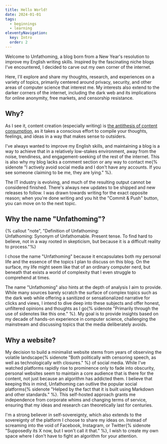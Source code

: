 ```yaml
---
title: Hello World!
date: 2024-01-01
tags:
  - beginnings
  - learning
eleventyNavigation:
  key: Intro
  order: 2
---
```

Welcome to Unfathoming, a blog born from a New Year's resolution to improve my English writing skills. Inspired by the fascinating niche blogs I've encountered, I decided to carve out my own corner of the internet.

Here, I'll explore and share my thoughts, research, and experiences on a variety of topics, primarily centered around privacy, security, and other areas of computer science that interest me. My interests also extend to the darker corners of the internet, including the dark web and its implications for online anonymity, free markets, and censorship resistance.

## Why?
As I see it, content creation (especially writing) is [the antithesis of content consumption](/archive/2024/the-antithesis-of-content-consumption), as it takes a conscious effort to compile your thoughts, feelings, and ideas in a way that makes sense to outsiders.

I've always wanted to improve my English skills, and maintaining a blog is a way to achieve that in a relatively low-stakes environment, away from the noise, trendiness, and engagement-seeking of the rest of the internet. This is also why my blog lacks a comment section or any way to contact me{% sidenote "I actively avoid social media and I don't have any accounts. If you see someone claiming to be me, they are lying." %}.

The IT industry is evolving, and much of the resulting output cannot be considered finished. There's always new updates to be shipped and new releases to follow. I was drawn towards writing for the exact opposite reason; when you're done writing and you hit the "Commit & Push" button, you can move on to the next topic.

## Why the name "Unfathoming"?
{% callout "note", "Definition of Unfathoming:<br>Unfathoming: Synonym of Unfathomable. Present tense. To find hard to believe, not in a way rooted in skepticism, but because it is a difficult reality to process."%}

I chose the name "Unfathoming" because it encapsulates both my personal life and the essence of the topics I plan to discuss on this blog. On the surface, my life might seem like that of an ordinary computer nerd, but beneath that exists a world of complexity that I even struggle to comprehend at times.

The name "Unfathoming" also hints at the depth of analysis I aim to provide. While many sources barely scratch the surface of complex topics such as the dark web while offering a sanitized or sensationalized narrative for clicks and views, I intend to dive deep into these subjects and offer honest, unfiltered opinions and thoughts as I go{% sidenote "Primarily through the use of sidenotes like this one." %}. My goal is to provide insights based on my decade of hands-on experience in computer science, challenging the mainstream and discussing topics that the media deliberately avoids.

## Why a website?

My decision to build a minimalist website stems from years of observing the volatile landscape{% sidenote "Both politically with censoring speech, as well as technologically with closures." %} of social media. While I've watched platforms rapidly rise to prominence only to fade into obscurity, personal websites seem to maintain a core audience that is there for the content, not just because an algorithm has addicted them. I believe that keeping this in mind, Unfathoming can outlive the popular social platforms{% sidenote "Helped by the fact that it is built using Markdown and other standards." %}. This self-hosted approach grants me independence from corporate whims and changing terms of service, ensuring that my ideas and research can theoretically last for centuries.

I'm a strong believer in self-sovereignty, which also extends to the sovereignty of the platform I choose to share my ideas on. Instead of screaming into the void of Facebook, Instagram, or Twitter{% sidenote "Supposedly its X now, but I won't call it that." %}, I wish to create my own space where I don't have to fight an algorithm for your attention.